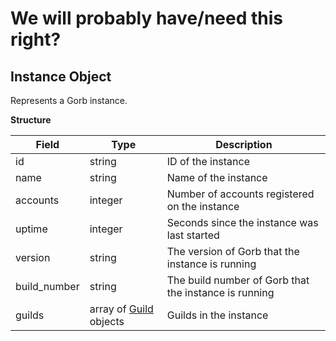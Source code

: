# We will probably have/need this right?
## Instance Object
Represents a Gorb instance.

**Structure**

| Field        | Type                                            | Description                                           |
| ------------ | ----------------------------------------------- | ----------------------------------------------------- |
| id           | string                                          | ID of the instance                                    |
| name         | string                                          | Name of the instance                                  |
| accounts     | integer                                         | Number of accounts registered on the instance         |
| uptime       | integer                                         | Seconds since the instance was last started           |
| version      | string                                          | The version of Gorb that the instance is running      |
| build_number | string                                          | The build number of Gorb that the instance is running |
| guilds       | array of [Guild](Guild.md#guild-object) objects | Guilds in the instance                                |
